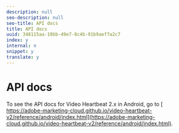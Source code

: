 ```yaml
---
description: null
seo-description: null
seo-title: API docs
title: API docs
uuid: 348115aa-19bb-49e7-8c4b-91b9aef7a2c7
index: y
internal: n
snippet: y
translate: y
---
```


# API docs

To see the API docs for Video Heartbeat 2.x in Android, go to [ https://adobe-marketing-cloud.github.io/video-heartbeat-v2/reference/android/index.html](https://adobe-marketing-cloud.github.io/video-heartbeat-v2/reference/android/index.html). 
